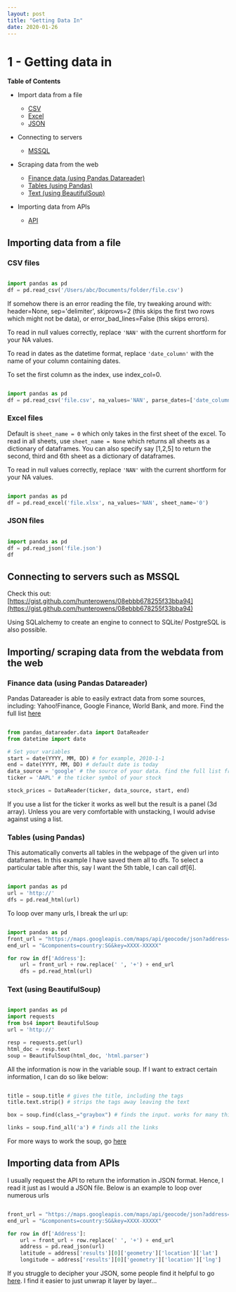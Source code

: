 ```yaml
---
layout: post
title: "Getting Data In"
date: 2020-01-26
---
```


# 1 - Getting data in

__Table of Contents__
 * Import data from a file 
    - [CSV](#csv)
    - [Excel](#excel)
    - [JSON](#json)

 * Connecting to servers
    - [MSSQL](#mssql)

 * Scraping data from the web
    - [Finance data (using Pandas Datareader)](#datareader)
    - [Tables (using Pandas)](#tables)
    - [Text (using BeautifulSoup)](#text)

 * Importing data from APIs
    - [API](#api)

## Importing data from a file

<a id="csv"></a> 
### CSV files  

```python

import pandas as pd
df = pd.read_csv('/Users/abc/Documents/folder/file.csv')

```

If somehow there is an error reading the file, try tweaking around with: header=None, sep='delimiter', skiprows=2 (this skips the first two rows which might not be data), or error_bad_lines=False (this skips errors).

To read in null values correctly, replace `'NAN'` with the current shortform for your NA values.

To read in dates as the datetime format, replace `'date_column'` with the name of your column containing dates. 

To set the first column as the index, use index_col=0.

```python

import pandas as pd
df = pd.read_csv('file.csv', na_values='NAN', parse_dates=['date_column'], error_bad_lines=False, header=None, index_col=0)

```


 <a id="excel"></a>
### Excel files

Default is `sheet_name = 0` which only takes in the first sheet of the excel. To read in all sheets, use `sheet_name = None` which returns all sheets as a dictionary of dataframes. You can also specify say [1,2,5] to return the second, third and 6th sheet as a dictionary of dataframes.

To read in null values correctly, replace `'NAN'` with the current shortform for your NA values.

```python

import pandas as pd
df = pd.read_excel('file.xlsx', na_values='NAN', sheet_name='0')

```


<a id="json"></a>
### JSON files 

```python

import pandas as pd
df = pd.read_json('file.json')
df

```

<a id="mssql"></a>
## Connecting to servers such as MSSQL

Check this out: [https://gist.github.com/hunterowens/08ebbb678255f33bba94](https://gist.github.com/hunterowens/08ebbb678255f33bba94)

Using SQLalchemy to create an engine to connect to SQLite/ PostgreSQL is also possible.

<a id="datareader"></a>
## Importing/ scraping data from the webdata from the web 

### Finance data (using Pandas Datareader)

Pandas Datareader is able to easily extract data from some sources, including: Yahoo!Finance, Google Finance, World Bank, and more. Find the full list [here](https://pandas-datareader.readthedocs.io/en/latest/remote_data.html)

```python

from pandas_datareader.data import DataReader 
from datetime import date 

# Set your variables
start = date(YYYY, MM, DD) # for example, 2010-1-1
end = date(YYYY, MM, DD) # default date is today
data_source = 'google' # the source of your data. find the full list from the above link
ticker = 'AAPL' # the ticker symbol of your stock

stock_prices = DataReader(ticker, data_source, start, end)

```

If you use a list for the ticker it works as well but the result is a panel (3d array). Unless you are very comfortable with unstacking, I would advise against using a list.

<a id="tables"></a>
### Tables (using Pandas)

This automatically converts all tables in the webpage of the given url into dataframes.
In this example I have saved them all to dfs.
To select a particular table after this, say I want the 5th table, I can call df[6].

```python

import pandas as pd
url = 'http://'
dfs = pd.read_html(url)

```

To loop over many urls, I break the url up:

```python

import pandas as pd
front_url = "https://maps.googleapis.com/maps/api/geocode/json?address="
end_url = "&components=country:SG&key=XXXX-XXXXX"

for row in df['Address']:
    url = front_url + row.replace(' ', '+') + end_url
    dfs = pd.read_html(url)

```
<a id="text"></a>
### Text (using BeautifulSoup)

```python

import pandas as pd
import requests
from bs4 import BeautifulSoup
url = 'http://'

resp = requests.get(url)
html_doc = resp.text
soup = BeautifulSoup(html_doc, 'html.parser')

```

All the information is now in the variable soup. If I want to extract certain information, I can do so like below:


```python

title = soup.title # gives the title, including the tags
title.text.strip() # strips the tags away leaving the text

box = soup.find(class_="graybox") # finds the input. works for many things including class, p, etc

links = soup.find_all('a') # finds all the links

```

For more ways to work the soup, go [here](https://www.crummy.com/software/BeautifulSoup/bs4/doc/#calling-a-tag-is-like-calling-find-all)

<a id="api"></a>
## Importing data from APIs

I usually request the API to return the information in JSON format. Hence, I read it just as I would a JSON file. Below is an example to loop over numerous urls

```python

front_url = "https://maps.googleapis.com/maps/api/geocode/json?address="
end_url = "&components=country:SG&key=XXXX-XXXXX"

for row in df['Address']:
    url = front_url + row.replace(' ', '+') + end_url
    address = pd.read_json(url)
    latitude = address['results'][0]['geometry']['location']['lat']
    longitude = address['results'][0]['geometry']['location']['lng']

```

If you struggle to decipher your JSON, some people find it helpful to go [here](http://jsonviewer.stack.hu/). I find it easier to just unwrap it layer by layer...